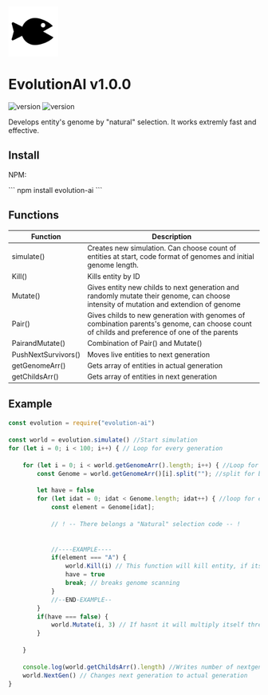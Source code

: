 <img align="center" width="100px" height="100px" src="https://raw.githubusercontent.com/CZmatyasZERO/evolutionAI/main/assets/logo.svg" alt="logo">
<h1>EvolutionAI v1.0.0</h1>
<img src="https://shields.io/npm/v/evolution-ai" alt="version">
<img src="https://img.shields.io/bundlephobia/min/evolution-ai" alt="version">
<p>Develops entity&apos;s genome by "natural" selection. It works extremly fast and effective.</p>
<h2>Install</h2>
<p>NPM:</p>
```
npm install evolution-ai
```

<h2>Functions</h2>

|Function|Description|
|--------|-----------|
|simulate()|Creates new simulation. Can choose count of entities at start, code format of genomes and initial genome length.|
|Kill()|Kills entity by ID|
|Mutate()|Gives entity new childs to next generation and randomly mutate their genome, can choose intensity of mutation and extendion of genome|
|Pair()|Gives childs to new generation with genomes of combination parents&apos;s genome, can choose count of childs and preference of one of the parents|
|PairandMutate()|Combination of Pair() and Mutate()|
|PushNextSurvivors()|Moves live entities to next generation|
|getGenomeArr()|Gets array of entities in actual generation|
|getChildsArr()|Gets array of entities in next generation|

<h2>Example</h2>

```javascript
const evolution = require("evolution-ai")

const world = evolution.simulate() //Start simulation
for (let i = 0; i < 100; i++) { // Loop for every generation

    for (let i = 0; i < world.getGenomeArr().length; i++) { //Loop for every entity 
        const Genome = world.getGenomeArr()[i].split(""); //split for better reading of genome
        
        let have = false
        for (let idat = 0; idat < Genome.length; idat++) { //loop for every piece of genome
            const element = Genome[idat];
            
            // ! -- There belongs a "Natural" selection code -- !


            //----EXAMPLE----
            if(element === "A") {
                world.Kill(i) // This function will kill entity, if its has "A" in genome
                have = true
                break; // breaks genome scanning
            }
            //--END-EXAMPLE--
        }
        if(have === false) {
            world.Mutate(i, 3) // If hasnt it will multiply itself three times with little mutations
        }

    }

    console.log(world.getChildsArr().length) //Writes number of nextgen entities to console
    world.NextGen() // Changes next generation to actual generation
}
```
